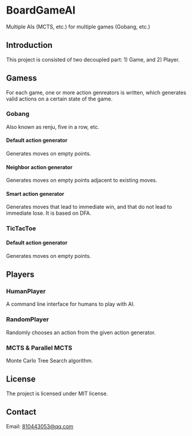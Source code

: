 # BoardGameAI
Multiple AIs (MCTS, etc.) for multiple games (Gobang, etc.)

## Introduction
This project is consisted of two decoupled part: 1) Game, and 2) Player.

## Gamess
For each game, one or more action genreators is written, which generates valid actions on a certain state of the game.

### Gobang

Also known as renju, five in a row, etc.

#### Default action generator
Generates moves on empty points.

#### Neighbor action generator
Generates moves on empty points adjacent to existing moves.

#### Smart action generator
Generates moves that lead to immediate win, and that do not lead to immediate lose. It is based on DFA.

### TicTacToe

#### Default action generator
Generates moves on empty points.

## Players

### HumanPlayer
A command line interface for humans to play with AI.

### RandomPlayer
Randomly chooses an action from the given action generator.

### MCTS & Parallel MCTS
Monte Carlo Tree Search algorithm.

## License
The project is licensed under MIT license.

## Contact
Email: 810443053@qq.com
